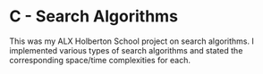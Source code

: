 # C - Search Algorithms

This was my ALX Holberton School project on search algorithms. I implemented
various types of search algorithms and stated the corresponding space/time
complexities for each.
